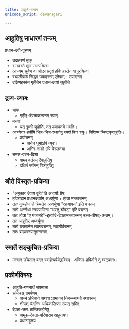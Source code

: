 ```yaml
---
title: आहुति-तन्त्रम्
unicode_script: devanagari

---
```


## आहुतिषु साधारणं तन्त्रम्

प्रधान-दर्वी-पूरणम्
- उदाहरणं सृक्
- वामहस्ते स्रुचं स्थापयित्वा
- आज्यम् स्रुवेण वा ओदनसदृशं हविः हस्तेन वा पूरयित्वा
- स्थालीपाके सिद्धम् उदाहरणम् एतेषाम् - उपादानम्
- दक्षिणहस्तेन गृहीतेन प्रधान-दर्व्या जुहोति

## द्रव्य-त्यागः
- भावः
  - गृहीतृ-देवताकल्पनम् स्यात्
- मन्त्राः
  - यत् तूष्णीं जुहोति, तत् प्रजापतये भवति।
- आज्येतर-हवींषि भिन्न-भिन्न-स्थानेषु स्पर्शं विना स्युः। विशिष्य स्विष्टकृदाहुतिः।
  - प्रयोजनम्
    - अनेन धूमोऽपि न्यूनः।
    - अग्नि-नाशो ऽपि विरलतया
- चमस-वर्तन-दिशा
  - वामम् वर्तनम् दैवाहुतिषु
  - दक्षिणं वर्तनम् पित्राहुतिषु

## श्रौते विस्तृत-प्रक्रिया
- "अमुकाय देवाय ब्रूही"ति अध्वर्योः प्रैषः
- हविरादानं प्रधानदर्व्याम् अध्वर्युणा + होत्रा मन्त्रवचनम्
- ततः कुण्डोपान्ते स्थितेन अध्वर्युणा "आश्रावय" इति वचनम्
- ततो अग्नीधा स्फ्यपाणिना "अस्तु श्रौषट्" इति वचनम्
- ततः होत्रा "ए यजामहे"-इत्यादि-देवतामन्त्रवचनम् उच्च-वौषट्-अन्तम्।
- तत आहुतिर् अध्वर्युणा
- ततो यजमानेन त्यागवचनम्, स्वाशीर्वचनम्
- ततः ब्राह्मणस्यानुमन्त्रणम्

## स्मार्ते सङ्कुचित-प्रक्रिया

- मन्त्रान् उचितान् वदन् स्वाहेत्यर्पयेद्धविषम्। अन्तिम-हविर्दाने तु वषट्कारः।

## प्रकीर्णविषयाः
- आहुति-गणनार्थं जपमाला
- समिधस् समर्पणम्
  - अज्ये ऽभिघार्य अथवा ऽग्रभागम् निमज्ज्याग्नौ स्थापनम्
  - क्षीणश् चेदग्निः अधिकं लिप्ता स्यात् समित्
- देवता-क्रमः तान्त्रिकहोमेषु
  - अमुक-देवता-परिवाराय आहुतयः।
  - प्रधानाहुतयः
